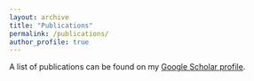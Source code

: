 ```yaml
---
layout: archive
title: "Publications"
permalink: /publications/
author_profile: true
---
```


A list of publications can be found on my <a href="https://scholar.google.com/citations?user=HuCttXIAAAAJ&hl=en" target="_blank">Google Scholar profile</a>.
<!--
{% if author.googlescholar %}
  You can also find my articles on <u><a href="{{author.googlescholar}}">my Google Scholar profile</a>.</u>
{% endif %}

{% include base_path %}

{% for post in site.publications reversed %}
  {% include archive-single.html %}
{% endfor %}-->
